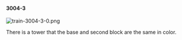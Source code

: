 #### 3004-3
![train-3004-3-0.png](https://github.com/lil-lab/nlvr/raw/master/nlvr/train/images/1/train-3004-3-0.png "train-3004-3-0.png")

There is a tower that the base and second block are the same in color.